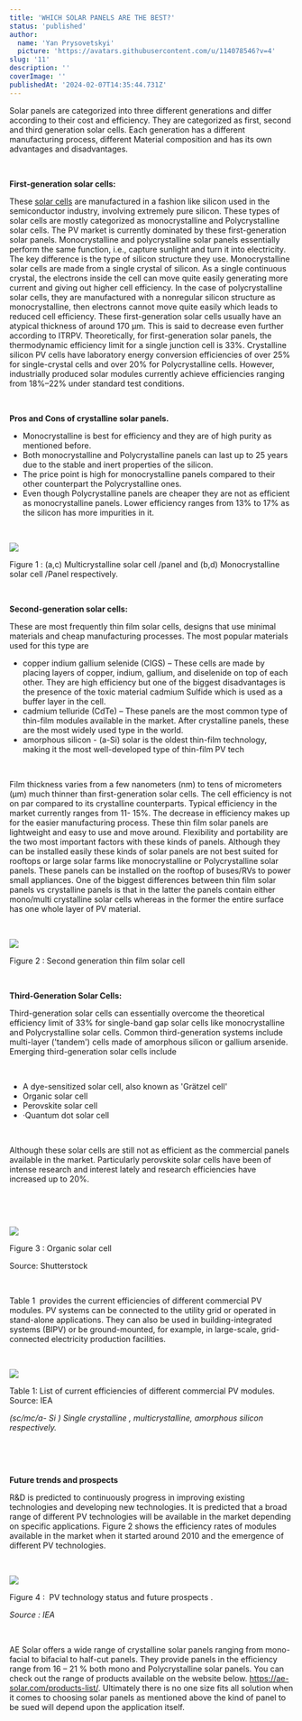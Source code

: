 ```yaml
---
title: 'WHICH SOLAR PANELS ARE THE BEST?'
status: 'published'
author:
  name: 'Yan Prysovetskyi'
  picture: 'https://avatars.githubusercontent.com/u/114078546?v=4'
slug: '11'
description: ''
coverImage: ''
publishedAt: '2024-02-07T14:35:44.731Z'
---
```


Solar panels are categorized into three different generations and differ according to their cost and efficiency. They are categorized as first, second and third generation solar cells. Each generation has a different manufacturing process, different Material composition and has its own advantages and disadvantages.

 

**First-generation solar cells:**

These [solar cells](https://ae-solar.com/) are manufactured in a fashion like silicon used in the semiconductor industry, involving extremely pure silicon. These types of solar cells are mostly categorized as monocrystalline and Polycrystalline solar cells. The PV market is currently dominated by these first-generation solar panels. Monocrystalline and polycrystalline solar panels essentially perform the same function, i.e., capture sunlight and turn it into electricity. The key difference is the type of silicon structure they use. Monocrystalline solar cells are made from a single crystal of silicon. As a single continuous crystal, the electrons inside the cell can move quite easily generating more current and giving out higher cell efficiency. In the case of polycrystalline solar cells, they are manufactured with a nonregular silicon structure as monocrystalline, then electrons cannot move quite easily which leads to reduced cell efficiency. These first-generation solar cells usually have an atypical thickness of around 170 µm. This is said to decrease even further according to ITRPV. Theoretically, for first-generation solar panels, the thermodynamic efficiency limit for a single junction cell is 33%. Crystalline silicon PV cells have laboratory energy conversion efficiencies of over 25% for single-crystal cells and over 20% for Polycrystalline cells. However, industrially produced solar modules currently achieve efficiencies ranging from 18%–22% under standard test conditions.

 

**Pros and Cons of crystalline solar panels.** 

- Monocrystalline is best for efficiency and they are of high purity as mentioned before.
- Both monocrystalline and Polycrystalline panels can last up to 25 years due to the stable and inert properties of the silicon.
- The price point is high for monocrystalline panels compared to their other counterpart the Polycrystalline ones.
- Even though Polycrystalline panels are cheaper they are not as efficient as monocrystalline panels. Lower efficiency ranges from 13% to 17% as the silicon has more impurities in it.

 

![](https://ae-solar.com/wp-content/uploads/2022/10/1-300x182.jpg)

Figure 1 : (a,c) Multicrystalline solar cell /panel and (b,d) Monocrystalline solar cell /Panel respectively.

 

**Second-generation solar cells:**

These are most frequently thin film solar cells, designs that use minimal materials and cheap manufacturing processes. The most popular materials used for this type are

- copper indium gallium selenide (CIGS) – These cells are made by placing layers of copper, indium, gallium, and diselenide on top of each other. They are high efficiency but one of the biggest disadvantages is the presence of the toxic material cadmium Sulfide which is used as a buffer layer in the cell.
- cadmium telluride (CdTe) – These panels are the most common type of thin-film modules available in the market. After crystalline panels, these are the most widely used type in the world.
- amorphous silicon - (a-Si) solar is the oldest thin-film technology, making it the most well-developed type of thin-film PV tech

 

Film thickness varies from a few nanometers (nm) to tens of micrometers (µm) much thinner than first-generation solar cells. The cell efficiency is not on par compared to its crystalline counterparts. Typical efficiency in the market currently ranges from 11- 15%. The decrease in efficiency makes up for the easier manufacturing process. These thin film solar panels are lightweight and easy to use and move around. Flexibility and portability are the two most important factors with these kinds of panels. Although they can be installed easily these kinds of solar panels are not best suited for rooftops or large solar farms like monocrystalline or Polycrystalline solar panels. These panels can be installed on the rooftop of buses/RVs to power small appliances. One of the biggest differences between thin film solar panels vs crystalline panels is that in the latter the panels contain either mono/multi crystalline solar cells whereas in the former the entire surface has one whole layer of PV material.

 

![](https://ae-solar.com/wp-content/uploads/2022/10/2-300x274.jpg)

Figure 2 : Second generation thin film solar cell

 

**Third-Generation Solar Cells:**

Third-generation solar cells can essentially overcome the theoretical efficiency limit of 33% for single-band gap solar cells like monocrystalline and Polycrystalline solar cells. Common third-generation systems include multi-layer ('tandem') cells made of amorphous silicon or gallium arsenide. Emerging third-generation solar cells include

 

- A dye-sensitized solar cell, also known as 'Grätzel cell'
- Organic solar cell
- Perovskite solar cell
- ·Quantum dot solar cell

 

Although these solar cells are still not as efficient as the commercial panels available in the market. Particularly perovskite solar cells have been of intense research and interest lately and research efficiencies have increased up to 20%.

 

 

![](https://ae-solar.com/wp-content/uploads/2022/10/3-300x182.jpg)

Figure 3 : Organic solar cell

Source: Shutterstock

 

Table 1  provides the current efficiencies of different commercial PV modules. PV systems can be connected to the utility grid or operated in stand-alone applications. They can also be used in building-integrated systems (BIPV) or be ground-mounted, for example, in large-scale, grid-connected electricity production facilities.

 

![](https://ae-solar.com/wp-content/uploads/2022/10/Picture-1.png)

Table 1: List of current efficiencies of different commercial PV modules. Source: IEA

*(sc/mc/a- Si ) Single crystalline , multicrystalline, amorphous silicon respectively.*

 

 

**Future trends and prospects** 

R&D is predicted to continuously progress in improving existing technologies and developing new technologies. It is predicted that a broad range of different PV technologies will be available in the market depending on specific applications. Figure 2 shows the efficiency rates of modules available in the market when it started around 2010 and the emergence of different PV technologies.

 

![](https://ae-solar.com/wp-content/uploads/2022/10/4-300x139.jpg)

Figure 4 :  PV technology status and future prospects .

*Source : IEA*

 

AE Solar offers a wide range of crystalline solar panels ranging from mono-facial to bifacial to half-cut panels. They provide panels in the efficiency range from 16 – 21 % both mono and Polycrystalline solar panels. You can check out the range of products available on the website below. <https://ae-solar.com/products-list/>. Ultimately there is no one size fits all solution when it comes to choosing solar panels as mentioned above the kind of panel to be sued will depend upon the application itself.